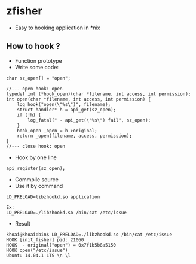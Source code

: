 # zfisher

* Easy to hooking application in *nix

## How to hook ?
* Function prototype
* Write some code:
```
char sz_open[] = "open";

//--- open hook: open
typedef int (*hook_open)(char *filename, int access, int permission);
int open(char *filename, int access, int permission) {
	log_hook("open(\"%s\")", filename);
	struct handler* h = api_get(sz_open);
	if (!h) {
		log_fatal(" - api_get(\"%s\") fail", sz_open);
	}
	hook_open _open = h->original;
	return _open(filename, access, permission);
}
//--- close hook: open
```
* Hook by one line
```
api_register(sz_open);
```
* Commpile source
* Use it by command
```
LD_PRELOAD=libzhookd.so application
```
```
Ex:
LD_PRELOAD=./libzhookd.so /bin/cat /etc/issue
```
* Result
```
khoai@khoai:bin$ LD_PRELOAD=./libzhookd.so /bin/cat /etc/issue
HOOK [init_fisher] pid: 21060
HOOK  - original("open") = 0x7f1b5b8a5150
HOOK open("/etc/issue")
Ubuntu 14.04.1 LTS \n \l
```
